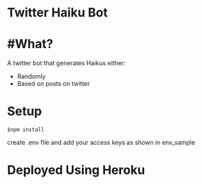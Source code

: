 # Twitter Haiku Bot

# #What?
A twitter bot that generates Haikus either:
- Randomly
- Based on posts on twitter

# Setup

`$npm install`

create .env file and add your access keys as shown in env_sample

# Deployed Using Heroku
